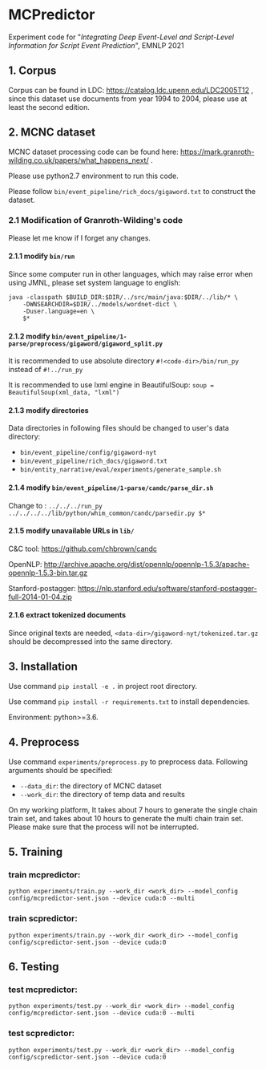 # MCPredictor
Experiment code for "*Integrating Deep Event-Level and Script-Level 
Information for Script Event Prediction*", EMNLP 2021

## 1. Corpus
Corpus can be found in LDC: 
https://catalog.ldc.upenn.edu/LDC2005T12 ,
since this dataset use documents from year 1994 to 2004, please use at least the second edition.

## 2. MCNC dataset
MCNC dataset processing code can be found here: 
https://mark.granroth-wilding.co.uk/papers/what_happens_next/ .

Please use python2.7 environment to run this code.

Please follow ```bin/event_pipeline/rich_docs/gigaword.txt``` to construct the dataset.

### 2.1 Modification of Granroth-Wilding's code
Please let me know if I forget any changes.

#### 2.1.1 modify ```bin/run```
Since some computer run in other languages, which may raise error
when using JMNL, please set system language to english:
```
java -classpath $BUILD_DIR:$DIR/../src/main/java:$DIR/../lib/* \
    -DWNSEARCHDIR=$DIR/../models/wordnet-dict \
    -Duser.language=en \
    $*
```

#### 2.1.2 modify ```bin/event_pipeline/1-parse/preprocess/gigaword/gigaword_split.py```
It is recommended to use absolute directory  ```#!<code-dir>/bin/run_py``` instead of ```#!../run_py```

It is recommended to use lxml engine in BeautifulSoup:
```soup = BeautifulSoup(xml_data, "lxml")```

#### 2.1.3 modify directories
Data directories in following files should be changed to user's data directory:
- ```bin/event_pipeline/config/gigaword-nyt```
- ```bin/event_pipeline/rich_docs/gigaword.txt```
- ```bin/entity_narrative/eval/experiments/generate_sample.sh```

#### 2.1.4 modify ```bin/event_pipeline/1-parse/candc/parse_dir.sh```
Change to :
```../../../run_py ../../../../lib/python/whim_common/candc/parsedir.py $*```

#### 2.1.5 modify unavailable URLs in ```lib/```
C&C tool: https://github.com/chbrown/candc

OpenNLP: http://archive.apache.org/dist/opennlp/opennlp-1.5.3/apache-opennlp-1.5.3-bin.tar.gz

Stanford-postagger: https://nlp.stanford.edu/software/stanford-postagger-full-2014-01-04.zip

#### 2.1.6 extract tokenized documents
Since original texts are needed,
```<data-dir>/gigaword-nyt/tokenized.tar.gz``` should be decompressed 
into the same directory.

## 3. Installation
Use command ```pip install -e .``` in 
project root directory.

Use command ```pip install -r requirements.txt``` to
install dependencies.

Environment: python>=3.6.

## 4. Preprocess
Use command ```experiments/preprocess.py``` to preprocess data.
Following arguments should be specified:
- ```--data_dir```: the directory of MCNC dataset
- ```--work_dir```: the directory of temp data and results

On my working platform, It takes about 7 hours to generate the single chain train set, 
and takes about 10 hours to generate the multi chain train set.
Please make sure that the process will not be interrupted. 

## 5. Training
### train mcpredictor:
```python experiments/train.py --work_dir <work_dir> --model_config config/mcpredictor-sent.json --device cuda:0 --multi```

### train scpredictor:
```python experiments/train.py --work_dir <work_dir> --model_config config/scpredictor-sent.json --device cuda:0```

## 6. Testing
### test mcpredictor:
```python experiments/test.py --work_dir <work_dir> --model_config config/mcpredictor-sent.json --device cuda:0 --multi```

### test scpredictor:
```python experiments/test.py --work_dir <work_dir> --model_config config/scpredictor-sent.json --device cuda:0```
